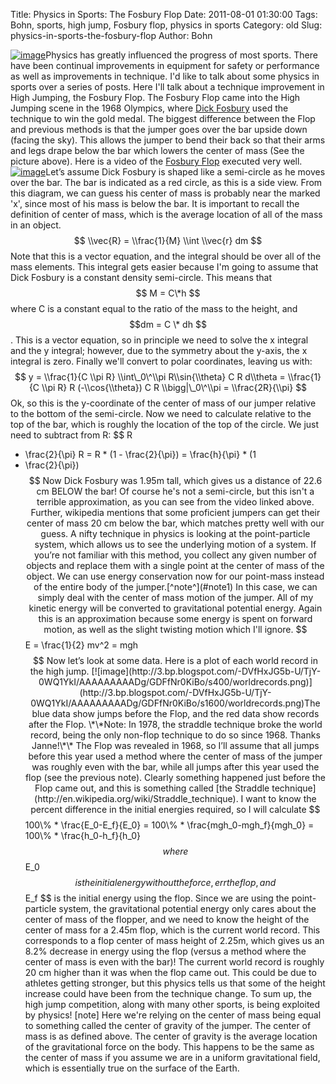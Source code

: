 Title: Physics in Sports: The Fosbury Flop
Date: 2011-08-01 01:30:00
Tags: Bohn, sports, high jump, Fosbury flop, physics in sports
Category: old
Slug: physics-in-sports-the-fosbury-flop
Author: Bohn


[![image](http://1.bp.blogspot.com/-slmXXaMCcMI/TjXnJ3qe-kI/AAAAAAAAADI/PdIuocXmC5w/s320/Fosbury.jpg)](http://1.bp.blogspot.com/-slmXXaMCcMI/TjXnJ3qe-kI/AAAAAAAAADI/PdIuocXmC5w/s1600/Fosbury.jpg)Physics
has greatly influenced the progress of most sports. There have been
continual improvements in equipment for safety or performance as well as
improvements in technique. I'd like to talk about some physics in sports
over a series of posts. Here I'll talk about a technique improvement in
High Jumping, the Fosbury Flop. The Fosbury Flop came into the High
Jumping scene in the 1968 Olympics, where [Dick
Fosbury](http://en.wikipedia.org/wiki/Dick_Fosbury) used the technique
to win the gold medal. The biggest difference between the Flop and
previous methods is that the jumper goes over the bar upside down
(facing the sky). This allows the jumper to bend their back so that
their arms and legs drape below the bar which lowers the center of mass
(See the picture above). Here is a video of the [Fosbury
Flop](http://www.youtube.com/watch?v=_bgVgFwoQVE) executed very well.
[![image](http://1.bp.blogspot.com/-UYbUVO1G8JM/TjYpGgCGOxI/AAAAAAAAADQ/wKjdCsuwLB0/s320/flopdiagram.jpg)](http://1.bp.blogspot.com/-UYbUVO1G8JM/TjYpGgCGOxI/AAAAAAAAADQ/wKjdCsuwLB0/s1600/flopdiagram.jpg)Let’s
assume Dick Fosbury is shaped like a semi-circle as he moves over the
bar. The bar is indicated as a red circle, as this is a side view. From
this diagram, we can guess his center of mass is probably near the
marked 'x', since most of his mass is below the bar. It is important to
recall the definition of center of mass, which is the average location
of all of the mass in an object. $$ \\vec{R} = \\frac{1}{M} \\int
\\vec{r} dm $$ Note that this is a vector equation, and the integral
should be over all of the mass elements. This integral gets easier
because I'm going to assume that Dick Fosbury is a constant density
semi-circle. This means that $$ M = C\*h $$ where C is a constant equal
to the ratio of the mass to the height, and $$dm = C \* dh $$. This is a
vector equation, so in principle we need to solve the x integral and the
y integral; however, due to the symmetry about the y-axis, the x
integral is zero. Finally we'll convert to polar coordinates, leaving us
with: $$ y = \\frac{1}{C \\pi R} \\int\_0\^\\pi R\\sin{\\theta} C R
d\\theta = \\frac{1}{C \\pi R} R (-\\cos{\\theta}) C R \\bigg|\_0\^\\pi
= \\frac{2R}{\\pi} $$ Ok, so this is the y-coordinate of the center of
mass of our jumper relative to the bottom of the semi-circle. Now we
need to calculate relative to the top of the bar, which is roughly the
location of the top of the circle. We just need to subtract from R: $$ R
- \\frac{2}{\\pi} R = R \* (1 - \\frac{2}{\\pi}) = \\frac{h}{\\pi} \* (1
- \\frac{2}{\\pi}) $$ Now Dick Fosbury was 1.95m tall, which gives us a
distance of 22.6 cm BELOW the bar! Of course he's not a semi-circle, but
this isn't a terrible approximation, as you can see from the video
linked above. Further, wikipedia mentions that some proficient jumpers
can get their center of mass 20 cm below the bar, which matches pretty
well with our guess. A nifty technique in physics is looking at the
point-particle system, which allows us to see the underlying motion of a
system. If you’re not familiar with this method, you collect any given
number of objects and replace them with a single point at the center of
mass of the object. We can use energy conservation now for our
point-mass instead of the entire body of the jumper.[^note^](#note1) In
this case, we can simply deal with the center of mass motion of the
jumper. All of my kinetic energy will be converted to gravitational
potential energy. Again this is an approximation because some energy is
spent on forward motion, as well as the slight twisting motion which
I'll ignore. $$E = \\frac{1}{2} mv\^2 = mgh$$ Now let’s look at some
data. Here is a plot of each world record in the high jump.
[![image](http://3.bp.blogspot.com/-DVfHxJG5b-U/TjY-0WQ1YkI/AAAAAAAAADg/GDFfNr0KiBo/s400/worldrecords.png)](http://3.bp.blogspot.com/-DVfHxJG5b-U/TjY-0WQ1YkI/AAAAAAAAADg/GDFfNr0KiBo/s1600/worldrecords.png)The
blue data show jumps before the Flop, and the red data show records
after the Flop. \*\*Note: In 1978, the straddle technique broke the
world record, being the only non-flop technique to do so since 1968.
Thanks Janne!\*\* The Flop was revealed in 1968, so I’ll assume that all
jumps before this year used a method where the center of mass of the
jumper was roughly even with the bar, while all jumps after this year
used the flop (see the previous note). Clearly something happened just
before the Flop came out, and this is something called [the Straddle
technique](http://en.wikipedia.org/wiki/Straddle_technique). I want to
know the percent difference in the initial energies required, so I will
calculate $$ 100\\% \* \\frac{E\_0-E\_f}{E\_0} = 100\\% \*
\\frac{mgh\_0-mgh\_f}{mgh\_0} = 100\\% \* \\frac{h\_0-h\_f}{h\_0} $$
where $$E\_0$$ is the initial energy without the force, err the flop,
and $$ E\_f $$ is the initial energy using the flop. Since we are using
the point-particle system, the gravitational potential energy only cares
about the center of mass of the flopper, and we need to know the height
of the center of mass for a 2.45m flop, which is the current world
record. This corresponds to a flop center of mass height of 2.25m, which
gives us an 8.2% decrease in energy using the flop (versus a method
where the center of mass is even with the bar)! The current world record
is roughly 20 cm higher than it was when the flop came out. This could
be due to athletes getting stronger, but this physics tells us that some
of the height increase could have been from the technique change. To sum
up, the high jump competition, along with many other sports, is being
exploited by physics! [note] Here we're relying on the center of mass
being equal to something called the center of gravity of the jumper. The
center of mass is as defined above. The center of gravity is the average
location of the gravitational force on the body. This happens to be the
same as the center of mass if you assume we are in a uniform
gravitational field, which is essentially true on the surface of the
Earth.
